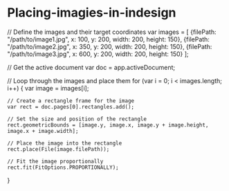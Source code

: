 # Placing-imagies-in-indesign
// Define the images and their target coordinates
var images = [
    {filePath: "/path/to/image1.jpg", x: 100, y: 200, width: 200, height: 150},
    {filePath: "/path/to/image2.jpg", x: 350, y: 200, width: 200, height: 150},
    {filePath: "/path/to/image3.jpg", x: 600, y: 200, width: 200, height: 150}
];

// Get the active document
var doc = app.activeDocument;

// Loop through the images and place them
for (var i = 0; i < images.length; i++) {
    var image = images[i];

    // Create a rectangle frame for the image
    var rect = doc.pages[0].rectangles.add();

    // Set the size and position of the rectangle
    rect.geometricBounds = [image.y, image.x, image.y + image.height, image.x + image.width];

    // Place the image into the rectangle
    rect.place(File(image.filePath));

    // Fit the image proportionally
    rect.fit(FitOptions.PROPORTIONALLY);
}
